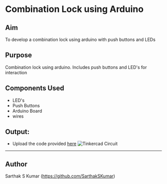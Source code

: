 # Combination Lock using Arduino
## Aim
To develop a combination lock using arduino with push buttons and LEDs
## Purpose
Combination lock using arduino. Includes push buttons and LED's for interaction

## Components Used
- LED's
- Push Buttons
- Arduino Board
- wires
## Output:

- Upload the code provided [here](https://github.com/SarthakSKumar/IoT-Spot/blob/eaca44909b6084c5558b39605c2c37f76e3a7c05/Arduino/Combination%20Lock%20using%20Arduino/Combination_Lock_Using_Arduino.ino)
  ![Tinkercad Circuit](https://github.com/SarthakSKumar/IoT-Spot/blob/afeb7f72df42d1f51fa8661ac18d3fe8b18ef4ba/Arduino/Combination%20Lock%20using%20Arduino/Images/Circuit%20Diagram.png)

---
## Author
Sarthak S Kumar
(https://github.com/SarthakSKumar)